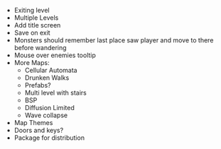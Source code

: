 - Exiting level
- Multiple Levels
- Add title screen
- Save on exit
- Monsters should remember last place saw player and move to there before wandering
- Mouse over enemies tooltip
- More Maps:
    - Cellular Automata
    - Drunken Walks
    - Prefabs?
    - Multi level with stairs
    - BSP
    - Diffusion Limited
    - Wave collapse
- Map Themes
- Doors and keys?
- Package for distribution